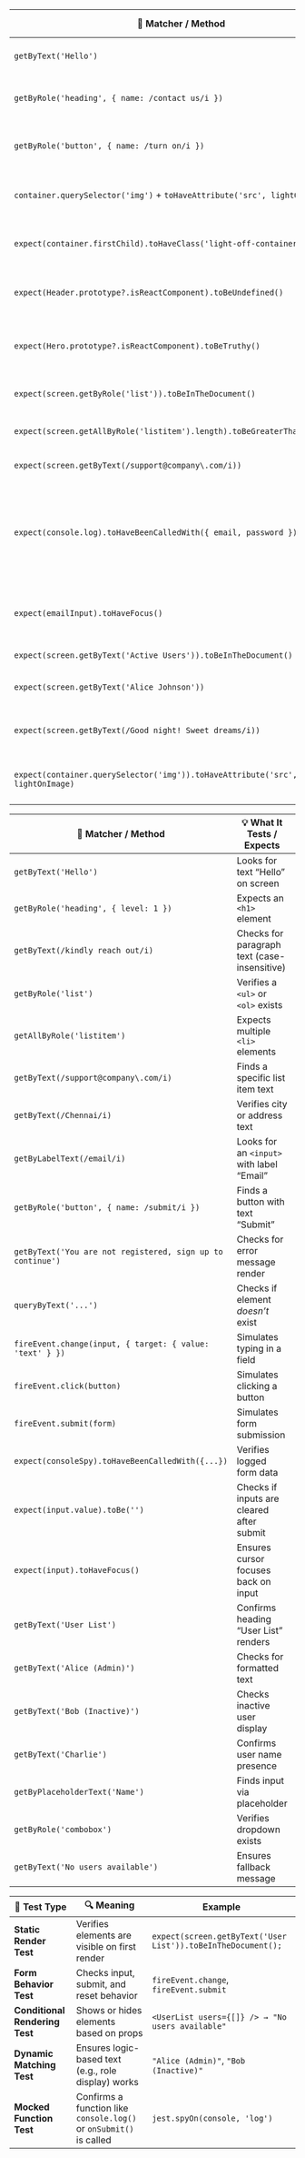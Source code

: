 | 🧩 Matcher / Method                                                           | 💡 What It Tests                                 | 💻 Code Snippet That Passes It                                                                                                                                                                                                                                  |
| ----------------------------------------------------------------------------- | ------------------------------------------------ | --------------------------------------------------------------------------------------------------------------------------------------------------------------------------------------------------------------------------------------------------------------- |
| `getByText('Hello')`                                                          | Checks if “Hello” text exists                    | `jsx function App(){ return <p>Hello</p>; } `                                                                                                                                                                                                                   |
| `getByRole('heading', { name: /contact us/i })`                               | Expects `<h1>Contact Us</h1>` to exist           | `jsx function App(){ return <h1>Contact Us</h1>; } `                                                                                                                                                                                                            |
| `getByRole('button', { name: /turn on/i })`                                   | Expects a button labeled “Turn On”               | `jsx function LightSwitch(){ return <button>Turn On</button>; } `                                                                                                                                                                                               |
| `container.querySelector('img')` + `toHaveAttribute('src', lightOffImage)`    | Expects an `<img>` with a specific src           | `jsx import lightOffImage from '../assets/images/lightoff.png'; function LightSwitch(){ return <img src={lightOffImage} alt="light" />; } `                                                                                                                     |
| `expect(container.firstChild).toHaveClass('light-off-container')`             | Expects top element to have that class           | `jsx function LightSwitch(){ return <div className="light-off-container"></div>; } `                                                                                                                                                                            |
| `expect(Header.prototype?.isReactComponent).toBeUndefined()`                  | Checks if `Header` is a **functional** component | `jsx function Header(){ return <h1>Hello John</h1>; } `                                                                                                                                                                                                         |
| `expect(Hero.prototype?.isReactComponent).toBeTruthy()`                       | Checks if `Hero` is a **class** component        | `jsx import React from 'react'; class Hero extends React.Component{ render(){ return <h2>Welcome to my website!</h2>; } } export default Hero; `                                                                                                                |
| `expect(screen.getByRole('list')).toBeInTheDocument()`                        | Requires a `<ul>` or `<ol>` element              | `jsx function ContactDetails(){ return <ul><li>One</li></ul>; } `                                                                                                                                                                                               |
| `expect(screen.getAllByRole('listitem').length).toBeGreaterThanOrEqual(3)`    | Needs at least 3 `<li>` elements                 | `jsx function ContactDetails(){ return (<ul><li>A</li><li>B</li><li>C</li></ul>); } `                                                                                                                                                                           |
| `expect(screen.getByText(/support@company\.com/i))`                           | Checks for that email text                       | `jsx function ContactDetails(){ return <p>support@company.com</p>; } `                                                                                                                                                                                          |
| `expect(console.log).toHaveBeenCalledWith({ email, password })`               | Expects `console.log()` on form submit           | `jsx function LoginForm(){ const handleSubmit=(e)=>{ e.preventDefault(); console.log({ email:'test@example.com', password:'password123' }); }; return <form onSubmit={handleSubmit}><input id="email"/><input id="password"/><button>Login</button></form>; } ` |
| `expect(emailInput).toHaveFocus()`                                            | Expects input to be focused after submit         | `jsx function LoginForm(){ const emailRef=React.useRef(); React.useEffect(()=>{emailRef.current.focus();},[]); return <input id="email" ref={emailRef}/>; } `                                                                                                   |
| `expect(screen.getByText('Active Users')).toBeInTheDocument()`                | Checks static heading text                       | `jsx function App(){ return <h2>Active Users</h2>; } `                                                                                                                                                                                                          |
| `expect(screen.getByText('Alice Johnson'))`                                   | Expects that name text somewhere                 | `jsx function UserTable(){ return <div>Alice Johnson</div>; } `                                                                                                                                                                                                 |
| `expect(screen.getByText(/Good night! Sweet dreams/i))`                       | Checks greeting text (case-insensitive)          | `jsx function LightSwitch(){ return <h2>Good night! Sweet dreams</h2>; } `                                                                                                                                                                                      |
| `expect(container.querySelector('img')).toHaveAttribute('src', lightOnImage)` | Expects `<img>` source change after click        | `jsx function LightSwitch(){ return <img src={lightOnImage} alt="light" />; } `                                                                                                                                                                                 |


| 🧩 Matcher / Method                                        | 💡 What It Tests / Expects                   | 💻 Minimal Code That Passes It                                           |
| ---------------------------------------------------------- | -------------------------------------------- | ------------------------------------------------------------------------ |
| `getByText('Hello')`                                       | Looks for text “Hello” on screen             | `jsx function App(){ return <p>Hello</p>; }`                             |
| `getByRole('heading', { level: 1 })`                       | Expects an `<h1>` element                    | `jsx function App(){ return <h1>Contact Us</h1>; }`                      |
| `getByText(/kindly reach out/i)`                           | Checks for paragraph text (case-insensitive) | `jsx function App(){ return <p>Kindly reach out us...</p>; }`            |
| `getByRole('list')`                                        | Verifies a `<ul>` or `<ol>` exists           | `jsx function List(){ return <ul><li>One</li></ul>; }`                   |
| `getAllByRole('listitem')`                                 | Expects multiple `<li>` elements             | `jsx function ContactDetails(){ return <ul><li>A</li><li>B</li></ul>; }` |
| `getByText(/support@company\.com/i)`                       | Finds a specific list item text              | `jsx <li>support@company.com</li>`                                       |
| `getByText(/Chennai/i)`                                    | Verifies city or address text                | `jsx <li>Chennai</li>`                                                   |
| `getByLabelText(/email/i)`                                 | Looks for an `<input>` with label “Email”    | `jsx <label>Email<input id="email" /></label>`                           |
| `getByRole('button', { name: /submit/i })`                 | Finds a button with text “Submit”            | `jsx <button>Submit</button>`                                            |
| `getByText('You are not registered, sign up to continue')` | Checks for error message render              | `jsx <p>You are not registered, sign up to continue</p>`                 |
| `queryByText('...')`                                       | Checks if element *doesn’t* exist            | `jsx expect(screen.queryByText('Error')).not.toBeInTheDocument();`       |
| `fireEvent.change(input, { target: { value: 'text' } })`   | Simulates typing in a field                  | `jsx fireEvent.change(emailInput, { target:{ value:'hi@test.com' } })`   |
| `fireEvent.click(button)`                                  | Simulates clicking a button                  | `jsx fireEvent.click(screen.getByText('Submit'))`                        |
| `fireEvent.submit(form)`                                   | Simulates form submission                    | `jsx fireEvent.submit(document.querySelector('form'))`                   |
| `expect(consoleSpy).toHaveBeenCalledWith({...})`           | Verifies logged form data                    | `jsx console.log({email:'a',password:'b'})`                              |
| `expect(input.value).toBe('')`                             | Checks if inputs are cleared after submit    | `jsx <input id="email" value="" />`                                      |
| `expect(input).toHaveFocus()`                              | Ensures cursor focuses back on input         | `jsx inputRef.current.focus()`                                           |
| `getByText('User List')`                                   | Confirms heading “User List” renders         | `jsx <h1>User List</h1>`                                                 |
| `getByText('Alice (Admin)')`                               | Checks for formatted text                    | `jsx <li>Alice (Admin)</li>`                                             |
| `getByText('Bob (Inactive)')`                              | Checks inactive user display                 | `jsx <li>Bob (Inactive)</li>`                                            |
| `getByText('Charlie')`                                     | Confirms user name presence                  | `jsx <li>Charlie</li>`                                                   |
| `getByPlaceholderText('Name')`                             | Finds input via placeholder                  | `jsx <input placeholder="Name" />`                                       |
| `getByRole('combobox')`                                    | Verifies dropdown exists                     | `jsx <select><option>user</option></select>`                             |
| `getByText('No users available')`                          | Ensures fallback message                     | `jsx users.length===0 && <p>No users available</p>`                      |


| 🧪 Test Type                   | 🔍 Meaning                                                         | Example                                                      |
| ------------------------------ | ------------------------------------------------------------------ | ------------------------------------------------------------ |
| **Static Render Test**         | Verifies elements are visible on first render                      | `expect(screen.getByText('User List')).toBeInTheDocument();` |
| **Form Behavior Test**         | Checks input, submit, and reset behavior                           | `fireEvent.change`, `fireEvent.submit`                       |
| **Conditional Rendering Test** | Shows or hides elements based on props                             | `<UserList users={[]} /> → "No users available"`             |
| **Dynamic Matching Test**      | Ensures logic-based text (e.g., role display) works                | `"Alice (Admin)"`, `"Bob (Inactive)"`                        |
| **Mocked Function Test**       | Confirms a function like `console.log()` or `onSubmit()` is called | `jest.spyOn(console, 'log')`                                 |
